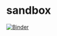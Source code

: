 # sandbox
[![Binder](https://mybinder.org/badge_logo.svg)](https://mybinder.org/v2/gh/narahma2/sandbox/HEAD)
